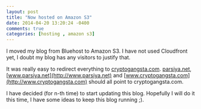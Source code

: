 ```yaml
---
layout: post
title: "Now hosted on Amazon S3"
date: 2014-04-20 13:20:24 -0400
comments: true
categories: [hosting , amazon s3]
---
```


I moved my blog from Bluehost to Amazon S3. I have not used Cloudfront yet, I doubt my blog has any visitors to justify that.

It was really easy to redirect everything to [cryptogangsta.com](http://www.cryptogangsta.com). [parsiya.net](http://parsiya.net), [www.parsiya.net](http://www.parsiya.net) and [www.cryptogangsta.com](http://www.cryptogangsta.com) should all point to cryptogangsta.com.

I have decided (for n-th time) to start updating this blog. Hopefully I will do it this time, I have some ideas to keep this blog running ;).

